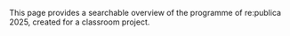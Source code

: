 This page provides a searchable overview of the programme of re:publica 2025, created for a classroom project.